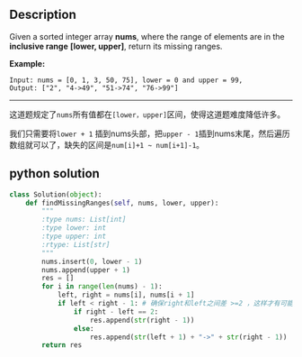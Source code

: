 ## Description

Given a sorted integer array **nums**, where the range of elements are in the **inclusive range** **[lower, upper]**, return its missing ranges.

**Example:**

```
Input: nums = [0, 1, 3, 50, 75], lower = 0 and upper = 99,
Output: ["2", "4->49", "51->74", "76->99"]
```

------

这道题规定了`nums`所有值都在`[lower，upper]`区间，使得这道题难度降低许多。



我们只需要将`lower + 1` 插到nums头部，把`upper - 1`插到nums末尾，然后遍历数组就可以了，缺失的区间是`num[i]+1 ~ num[i+1]-1`。



## python solution



```python 
class Solution(object):
    def findMissingRanges(self, nums, lower, upper):
        """
        :type nums: List[int]
        :type lower: int
        :type upper: int
        :rtype: List[str]
        """
        nums.insert(0, lower - 1)
        nums.append(upper + 1)
        res = []
        for i in range(len(nums) - 1):
            left, right = nums[i], nums[i + 1]
            if left < right - 1: # 确保right和left之间差 >=2 ，这样才有可能插入区间
                if right - left == 2:
                    res.append(str(right - 1))
                else:
                    res.append(str(left + 1) + "->" + str(right - 1))
        return res

```

